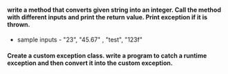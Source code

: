#### write a method that converts given string into an integer. Call the method with different inputs and print the return value. Print exception if it is thrown.
  - sample inputs - "23", "45.67" , "test", "123f"

#### Create a custom exception class. write a program to catch a runtime exception and then convert it into the custom exception.
